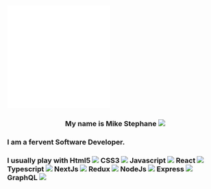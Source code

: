 
  ![introduction](./image.svg) 
  <center><h3>My name is Mike Stephane  <span style="width:16px !important"><img src="https://raw.githubusercontent.com/MartinHeinz/MartinHeinz/master/wave.gif" width=20></span></h3></center> <h3> I am a fervent Software Developer.</h3>
<h3> I usually play with 
 Html5 <span style="width=20%;aspect-ratio:3/2; object-fit:contain; mix-blend-mode:burn"><img src="https://github.com/mkanyar/mkanyar/blob/main/html.svg" width="12"></span>
  CSS3  <span style="width=20%;aspect-ratio:3/2; object-fit:contain; mix-blend-mode:burn"><img src="https://github.com/mkanyar/mkanyar/blob/main/css.svg" width="18"></span>
  Javascript <span style="width=20%;aspect-ratio:3/2; object-fit:contain; mix-blend-mode:burn"><img src="https://github.com/mkanyar/mkanyar/blob/main/javascript.svg" width="18"></span>
 React <span style="width=20%;aspect-ratio:3/2; object-fit:contain; mix-blend-mode:burn"><img src="https://github.com/mkanyar/mkanyar/blob/main/react.svg" width="18"></span>
 Typescript <span style="width=20%;aspect-ratio:3/2; object-fit:contain; mix-blend-mode:burn"><img src="https://github.com/mkanyar/mkanyar/blob/main/typescript.svg" width="18"></span>
 NextJs <span style="width=20%;aspect-ratio:3/2; object-fit:contain; mix-blend-mode:burn"><img src="https://github.com/mkanyar/mkanyar/blob/main/nextjs-3.svg" width="24"></span>
 Redux <span style="width=20%;aspect-ratio:3/2; object-fit:contain; mix-blend-mode:burn"><img src="https://github.com/mkanyar/mkanyar/blob/main/redux.svg" width="20"></span>
 NodeJs <span style="width=20%;aspect-ratio:3/2; object-fit:contain; mix-blend-mode:burn"><img src="https://github.com/mkanyar/mkanyar/blob/main/Node.js_logo.svg" width="26"></span>
 Express <span style="width=20%;aspect-ratio:3/2; object-fit:contain; mix-blend-mode:burn"><img src="https://github.com/mkanyar/mkanyar/blob/main/expressjs-ar21.svg" width="40"></span>
 GraphQL <span style="width=20%;aspect-ratio:3/2; object-fit:contain; mix-blend-mode:burn"><img src="https://github.com/mkanyar/mkanyar/blob/main/GraphQL_Logo.svg" width="28"></span></h3>

 








